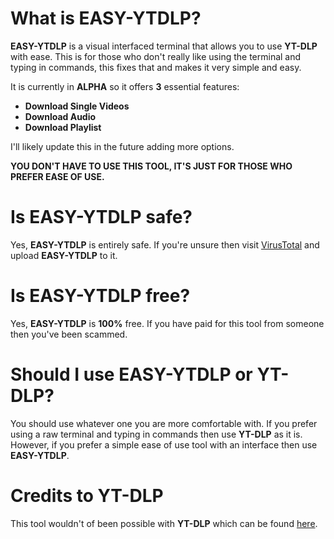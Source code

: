# What is EASY-YTDLP?
**EASY-YTDLP** is a visual interfaced terminal that allows you to use **YT-DLP** with ease. This is for those who don't really like using the terminal and typing in commands, this fixes that and makes it very simple and easy.

It is currently in **ALPHA** so it offers **3** essential features: 
+ **Download Single Videos**
+ **Download Audio** 
+ **Download Playlist** 

I'll likely update this in the future adding more options.

**YOU DON'T HAVE TO USE THIS TOOL, IT'S JUST FOR THOSE WHO PREFER EASE OF USE.**


# Is EASY-YTDLP safe?
Yes, **EASY-YTDLP** is entirely safe. If you're unsure then visit [VirusTotal](https://www.virustotal.com/gui/home/upload) and upload **EASY-YTDLP** to it.

# Is EASY-YTDLP free?
Yes, **EASY-YTDLP** is **100%** free. If you have paid for this tool from someone then you've been scammed.

# Should I use EASY-YTDLP or YT-DLP?
You should use whatever one you are more comfortable with. If you prefer using a raw terminal and typing in commands then use **YT-DLP** as it is. However, if you prefer a simple ease of use tool with an interface then use **EASY-YTDLP**.

# Credits to YT-DLP
This tool wouldn't of been possible with **YT-DLP** which can be found [here](https://github.com/yt-dlp/yt-dlp).

